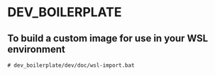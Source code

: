 # DEV_BOILERPLATE

## To build a custom image for use in your WSL environment

```console
# dev_boilerplate/dev/doc/wsl-import.bat

```
